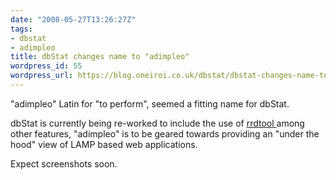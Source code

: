 ```yaml
---
date: "2008-05-27T13:26:27Z"
tags:
- dbstat
- adimpleo
title: dbStat changes name to "adimpleo"
wordpress_id: 55
wordpress_url: https://blog.oneiroi.co.uk/dbstat/dbstat-changes-name-to-adimpleo
---
```

<div style=''>"adimpleo" Latin for "to perform", seemed a fitting name for dbStat.

dbStat is currently being re-worked to include the use of <a href="https://oss.oetiker.ch/rrdtool/">rrdtool </a> among other features, "adimpleo" is to be geared towards providing an "under the hood" view of LAMP based web applications.

Expect screenshots soon.

</div>
